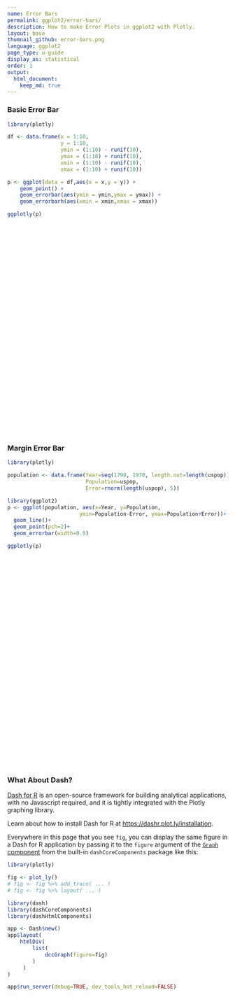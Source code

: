 ```yaml
---
name: Error Bars
permalink: ggplot2/error-bars/
description: How to make Error Plots in ggplot2 with Plotly.
layout: base
thumnail_github: error-bars.png
language: ggplot2
page_type: u-guide
display_as: statistical
order: 1
output:
  html_document:
    keep_md: true
---
```



### Basic Error Bar


```r
library(plotly)

df <- data.frame(x = 1:10,
                 y = 1:10,
                 ymin = (1:10) - runif(10),
                 ymax = (1:10) + runif(10),
                 xmin = (1:10) - runif(10),
                 xmax = (1:10) + runif(10))

p <- ggplot(data = df,aes(x = x,y = y)) + 
    geom_point() + 
    geom_errorbar(aes(ymin = ymin,ymax = ymax)) + 
    geom_errorbarh(aes(xmin = xmin,xmax = xmax))

ggplotly(p)
```

<div id="htmlwidget-354dae0fe28ae7ff111e" style="width:672px;height:480px;" class="plotly html-widget"></div>
<script type="application/json" data-for="htmlwidget-354dae0fe28ae7ff111e">{"x":{"data":[{"x":[1,2,3,4,5,6,7,8,9,10],"y":[1,2,3,4,5,6,7,8,9,10],"text":["x:  1<br />y:  1","x:  2<br />y:  2","x:  3<br />y:  3","x:  4<br />y:  4","x:  5<br />y:  5","x:  6<br />y:  6","x:  7<br />y:  7","x:  8<br />y:  8","x:  9<br />y:  9","x: 10<br />y: 10"],"type":"scatter","mode":"markers","marker":{"autocolorscale":false,"color":"rgba(0,0,0,1)","opacity":1,"size":5.66929133858268,"symbol":"circle","line":{"width":1.88976377952756,"color":"rgba(0,0,0,1)"}},"hoveron":"points","showlegend":false,"xaxis":"x","yaxis":"y","hoverinfo":"text","frame":null},{"x":[1,2,3,4,5,6,7,8,9,10],"y":[1,2,3,4,5,6,7,8,9,10],"text":["x:  1<br />y:  1<br />ymin: 0.3896931<br />ymax:  1.377029","x:  2<br />y:  2<br />ymin: 1.4744963<br />ymax:  2.931911","x:  3<br />y:  3<br />ymin: 2.3216634<br />ymax:  3.616880","x:  4<br />y:  4<br />ymin: 3.3234176<br />ymax:  4.612293","x:  5<br />y:  5<br />ymin: 4.8536372<br />ymax:  5.204000","x:  6<br />y:  6<br />ymin: 5.3964759<br />ymax:  6.868879","x:  7<br />y:  7<br />ymin: 6.7983516<br />ymax:  7.082701","x:  8<br />y:  8<br />ymin: 7.0600632<br />ymax:  8.411480","x:  9<br />y:  9<br />ymin: 8.2532156<br />ymax:  9.168643","x: 10<br />y: 10<br />ymin: 9.6392839<br />ymax: 10.664508"],"type":"scatter","mode":"lines","opacity":1,"line":{"color":"transparent"},"error_y":{"array":[0.37702873791568,0.931911423802376,0.616880260640755,0.61229345202446,0.203999989200383,0.868878640467301,0.0827014483511448,0.411480247043073,0.168643156066537,0.664508118759841],"arrayminus":[0.610306879039854,0.525503735523671,0.678336607525125,0.676582439336926,0.146362804807723,0.603524090256542,0.201648358255625,0.939936845796183,0.746784368297085,0.360716080991551],"type":"data","width":17.6876741037653,"symmetric":false,"color":"rgba(0,0,0,1)"},"showlegend":false,"xaxis":"x","yaxis":"y","hoverinfo":"text","frame":null},{"x":[1,2,3,4,5,6,7,8,9,10],"y":[1,2,3,4,5,6,7,8,9,10],"text":["x:  1<br />y:  1<br />xmin: 0.08839303<br />xmax:  1.227229","x:  2<br />y:  2<br />xmin: 1.50158645<br />xmax:  2.389783","x:  3<br />y:  3<br />xmin: 2.26364865<br />xmax:  3.924547","x:  4<br />y:  4<br />xmin: 3.74458767<br />xmax:  4.596915","x:  5<br />y:  5<br />xmin: 4.28271203<br />xmax:  5.350305","x:  6<br />y:  6<br />xmin: 5.96766458<br />xmax:  6.682591","x:  7<br />y:  7<br />xmin: 6.90210959<br />xmax:  7.728327","x:  8<br />y:  8<br />xmin: 7.66850069<br />xmax:  8.763372","x:  9<br />y:  9<br />xmin: 8.48125417<br />xmax:  9.664494","x: 10<br />y: 10<br />xmin: 9.12459135<br />xmax: 10.230749"],"type":"scatter","mode":"lines","opacity":1,"line":{"color":"transparent"},"error_x":{"array":[0.227228995878249,0.389782707206905,0.924547031987458,0.596914724446833,0.350305147469044,0.682591478573158,0.728326573735103,0.763371856883168,0.66449438338168,0.230748878559098],"arrayminus":[0.911606969777495,0.498413550434634,0.736351348925382,0.255412334343418,0.717287965584546,0.0323354243300855,0.0978904059156775,0.33149931114167,0.518745834939182,0.875408652704209],"type":"data","width":12.7407735260561,"symmetric":false,"color":"rgba(0,0,0,1)"},"showlegend":false,"xaxis":"x","yaxis":"y","hoverinfo":"text","frame":null}],"layout":{"margin":{"t":26.2283105022831,"r":7.30593607305936,"b":40.1826484018265,"l":31.4155251141553},"plot_bgcolor":"rgba(235,235,235,1)","paper_bgcolor":"rgba(255,255,255,1)","font":{"color":"rgba(0,0,0,1)","family":"","size":14.6118721461187},"xaxis":{"domain":[0,1],"automargin":true,"type":"linear","autorange":false,"range":[-0.429687318266369,10.9680803484889],"tickmode":"array","ticktext":["0.0","2.5","5.0","7.5","10.0"],"tickvals":[5.55111512312578e-17,2.5,5,7.5,10],"categoryorder":"array","categoryarray":["0.0","2.5","5.0","7.5","10.0"],"nticks":null,"ticks":"outside","tickcolor":"rgba(51,51,51,1)","ticklen":3.65296803652968,"tickwidth":0.66417600664176,"showticklabels":true,"tickfont":{"color":"rgba(77,77,77,1)","family":"","size":11.689497716895},"tickangle":-0,"showline":false,"linecolor":null,"linewidth":0,"showgrid":true,"gridcolor":"rgba(255,255,255,1)","gridwidth":0.66417600664176,"zeroline":false,"anchor":"y","title":{"text":"x","font":{"color":"rgba(0,0,0,1)","family":"","size":14.6118721461187}},"hoverformat":".2f"},"yaxis":{"domain":[0,1],"automargin":true,"type":"linear","autorange":false,"range":[-0.124047628929839,11.1782488686498],"tickmode":"array","ticktext":["0","3","6","9"],"tickvals":[1.38777878078145e-17,3,6,9],"categoryorder":"array","categoryarray":["0","3","6","9"],"nticks":null,"ticks":"outside","tickcolor":"rgba(51,51,51,1)","ticklen":3.65296803652968,"tickwidth":0.66417600664176,"showticklabels":true,"tickfont":{"color":"rgba(77,77,77,1)","family":"","size":11.689497716895},"tickangle":-0,"showline":false,"linecolor":null,"linewidth":0,"showgrid":true,"gridcolor":"rgba(255,255,255,1)","gridwidth":0.66417600664176,"zeroline":false,"anchor":"x","title":{"text":"y","font":{"color":"rgba(0,0,0,1)","family":"","size":14.6118721461187}},"hoverformat":".2f"},"shapes":[{"type":"rect","fillcolor":null,"line":{"color":null,"width":0,"linetype":[]},"yref":"paper","xref":"paper","x0":0,"x1":1,"y0":0,"y1":1}],"showlegend":false,"legend":{"bgcolor":"rgba(255,255,255,1)","bordercolor":"transparent","borderwidth":1.88976377952756,"font":{"color":"rgba(0,0,0,1)","family":"","size":11.689497716895}},"hovermode":"closest","barmode":"relative"},"config":{"doubleClick":"reset","modeBarButtonsToAdd":["hoverclosest","hovercompare"],"showSendToCloud":false},"source":"A","attrs":{"3ae920645b17":{"x":{},"y":{},"type":"scatter"},"3ae964b3377a":{"x":{},"y":{},"ymin":{},"ymax":{}},"3ae971d83875":{"x":{},"y":{},"xmin":{},"xmax":{}}},"cur_data":"3ae920645b17","visdat":{"3ae920645b17":["function (y) ","x"],"3ae964b3377a":["function (y) ","x"],"3ae971d83875":["function (y) ","x"]},"highlight":{"on":"plotly_click","persistent":false,"dynamic":false,"selectize":false,"opacityDim":0.2,"selected":{"opacity":1},"debounce":0},"shinyEvents":["plotly_hover","plotly_click","plotly_selected","plotly_relayout","plotly_brushed","plotly_brushing","plotly_clickannotation","plotly_doubleclick","plotly_deselect","plotly_afterplot","plotly_sunburstclick"],"base_url":"https://plot.ly"},"evals":[],"jsHooks":[]}</script>

### Margin Error Bar


```r
library(plotly)

population <- data.frame(Year=seq(1790, 1970, length.out=length(uspop)), 
                         Population=uspop, 
                         Error=rnorm(length(uspop), 5))

library(ggplot2)
p <- ggplot(population, aes(x=Year, y=Population, 
                       ymin=Population-Error, ymax=Population+Error))+
  geom_line()+
  geom_point(pch=2)+
  geom_errorbar(width=0.9)

ggplotly(p)
```

<div id="htmlwidget-eb12ed26afa300cdd29e" style="width:672px;height:480px;" class="plotly html-widget"></div>
<script type="application/json" data-for="htmlwidget-eb12ed26afa300cdd29e">{"x":{"data":[{"x":[1790,1800,1810,1820,1830,1840,1850,1860,1870,1880,1890,1900,1910,1920,1930,1940,1950,1960,1970],"y":[3.93,5.31,7.24,9.64,12.9,17.1,23.2,31.4,39.8,50.2,62.9,76,92,105.7,122.8,131.7,151.3,179.3,203.2],"text":["Year: 1790<br />Population:   3.93<br />Population - Error:  -0.8349199<br />Population + Error:   8.694920","Year: 1800<br />Population:   5.31<br />Population - Error:   1.1040065<br />Population + Error:   9.515994","Year: 1810<br />Population:   7.24<br />Population - Error:   2.5909079<br />Population + Error:  11.889092","Year: 1820<br />Population:   9.64<br />Population - Error:   5.2672517<br />Population + Error:  14.012748","Year: 1830<br />Population:  12.90<br />Population - Error:   6.5067279<br />Population + Error:  19.293272","Year: 1840<br />Population:  17.10<br />Population - Error:  11.0411811<br />Population + Error:  23.158819","Year: 1850<br />Population:  23.20<br />Population - Error:  19.4525387<br />Population + Error:  26.947461","Year: 1860<br />Population:  31.40<br />Population - Error:  26.0222091<br />Population + Error:  36.777791","Year: 1870<br />Population:  39.80<br />Population - Error:  34.9970756<br />Population + Error:  44.602924","Year: 1880<br />Population:  50.20<br />Population - Error:  44.5996331<br />Population + Error:  55.800367","Year: 1890<br />Population:  62.90<br />Population - Error:  56.2737536<br />Population + Error:  69.526246","Year: 1900<br />Population:  76.00<br />Population - Error:  71.2156833<br />Population + Error:  80.784317","Year: 1910<br />Population:  92.00<br />Population - Error:  88.4072146<br />Population + Error:  95.592785","Year: 1920<br />Population: 105.70<br />Population - Error: 100.2324846<br />Population + Error: 111.167515","Year: 1930<br />Population: 122.80<br />Population - Error: 118.4037276<br />Population + Error: 127.196272","Year: 1940<br />Population: 131.70<br />Population - Error: 128.2919094<br />Population + Error: 135.108091","Year: 1950<br />Population: 151.30<br />Population - Error: 146.1628104<br />Population + Error: 156.437190","Year: 1960<br />Population: 179.30<br />Population - Error: 173.4983040<br />Population + Error: 185.101696","Year: 1970<br />Population: 203.20<br />Population - Error: 197.6313895<br />Population + Error: 208.768610"],"type":"scatter","mode":"lines+markers","line":{"width":1.88976377952756,"color":"transparent","dash":"solid"},"hoveron":"points","showlegend":false,"xaxis":"x","yaxis":"y","hoverinfo":"text","marker":{"autocolorscale":false,"color":"rgba(0,0,0,1)","opacity":1,"size":5.66929133858268,"symbol":"triangle-up-open","line":{"width":1.88976377952756,"color":"rgba(0,0,0,1)"}},"opacity":1,"error_y":{"array":[4.76491994761573,4.20599351716465,4.64909213332387,4.37274833504982,6.39327213481661,6.05881887272403,3.74746128574442,5.37779086286982,4.80292438158067,5.60036691714709,6.62624637658042,4.78431671838054,3.59278543607434,5.46751539216469,4.39627235234737,3.40809057867529,5.13718961318338,5.80169598046044,5.56861049946806],"arrayminus":[4.76491994761573,4.20599351716465,4.64909213332387,4.37274833504982,6.39327213481661,6.05881887272403,3.74746128574442,5.37779086286982,4.80292438158067,5.60036691714709,6.62624637658042,4.78431671838054,3.59278543607434,5.46751539216469,4.39627235234737,3.40809057867529,5.13718961318338,5.80169598046044,5.56861049946806],"type":"data","width":1.01311623699693,"symmetric":false,"color":"rgba(0,0,0,1)"},"frame":null}],"layout":{"margin":{"t":26.2283105022831,"r":7.30593607305936,"b":40.1826484018265,"l":43.1050228310502},"plot_bgcolor":"rgba(235,235,235,1)","paper_bgcolor":"rgba(255,255,255,1)","font":{"color":"rgba(0,0,0,1)","family":"","size":14.6118721461187},"xaxis":{"domain":[0,1],"automargin":true,"type":"linear","autorange":false,"range":[1780.505,1979.495],"tickmode":"array","ticktext":["1800","1850","1900","1950"],"tickvals":[1800,1850,1900,1950],"categoryorder":"array","categoryarray":["1800","1850","1900","1950"],"nticks":null,"ticks":"outside","tickcolor":"rgba(51,51,51,1)","ticklen":3.65296803652968,"tickwidth":0.66417600664176,"showticklabels":true,"tickfont":{"color":"rgba(77,77,77,1)","family":"","size":11.689497716895},"tickangle":-0,"showline":false,"linecolor":null,"linewidth":0,"showgrid":true,"gridcolor":"rgba(255,255,255,1)","gridwidth":0.66417600664176,"zeroline":false,"anchor":"y","title":{"text":"Year","font":{"color":"rgba(0,0,0,1)","family":"","size":14.6118721461187}},"hoverformat":".2f"},"yaxis":{"domain":[0,1],"automargin":true,"type":"linear","autorange":false,"range":[-11.3150964699699,219.248787021822],"tickmode":"array","ticktext":["0","50","100","150","200"],"tickvals":[0,50,100,150,200],"categoryorder":"array","categoryarray":["0","50","100","150","200"],"nticks":null,"ticks":"outside","tickcolor":"rgba(51,51,51,1)","ticklen":3.65296803652968,"tickwidth":0.66417600664176,"showticklabels":true,"tickfont":{"color":"rgba(77,77,77,1)","family":"","size":11.689497716895},"tickangle":-0,"showline":false,"linecolor":null,"linewidth":0,"showgrid":true,"gridcolor":"rgba(255,255,255,1)","gridwidth":0.66417600664176,"zeroline":false,"anchor":"x","title":{"text":"Population","font":{"color":"rgba(0,0,0,1)","family":"","size":14.6118721461187}},"hoverformat":".2f"},"shapes":[{"type":"rect","fillcolor":null,"line":{"color":null,"width":0,"linetype":[]},"yref":"paper","xref":"paper","x0":0,"x1":1,"y0":0,"y1":1}],"showlegend":false,"legend":{"bgcolor":"rgba(255,255,255,1)","bordercolor":"transparent","borderwidth":1.88976377952756,"font":{"color":"rgba(0,0,0,1)","family":"","size":11.689497716895}},"hovermode":"closest","barmode":"relative"},"config":{"doubleClick":"reset","modeBarButtonsToAdd":["hoverclosest","hovercompare"],"showSendToCloud":false},"source":"A","attrs":{"3ae9874378b":{"x":{},"y":{},"ymin":{},"ymax":{},"type":"scatter"},"3ae974d3ff82":{"x":{},"y":{},"ymin":{},"ymax":{}},"3ae913678e4":{"x":{},"y":{},"ymin":{},"ymax":{}}},"cur_data":"3ae9874378b","visdat":{"3ae9874378b":["function (y) ","x"],"3ae974d3ff82":["function (y) ","x"],"3ae913678e4":["function (y) ","x"]},"highlight":{"on":"plotly_click","persistent":false,"dynamic":false,"selectize":false,"opacityDim":0.2,"selected":{"opacity":1},"debounce":0},"shinyEvents":["plotly_hover","plotly_click","plotly_selected","plotly_relayout","plotly_brushed","plotly_brushing","plotly_clickannotation","plotly_doubleclick","plotly_deselect","plotly_afterplot","plotly_sunburstclick"],"base_url":"https://plot.ly"},"evals":[],"jsHooks":[]}</script>

### What About Dash?

[Dash for R](https://dashr.plot.ly/) is an open-source framework for building analytical applications, with no Javascript required, and it is tightly integrated with the Plotly graphing library. 

Learn about how to install Dash for R at https://dashr.plot.ly/installation.

Everywhere in this page that you see `fig`, you can display the same figure in a Dash for R application by passing it to the `figure` argument of the [`Graph` component](https://dashr.plot.ly/dash-core-components/graph) from the built-in `dashCoreComponents` package like this:


```r
library(plotly)

fig <- plot_ly() 
# fig <- fig %>% add_trace( ... )
# fig <- fig %>% layout( ... ) 

library(dash)
library(dashCoreComponents)
library(dashHtmlComponents)

app <- Dash$new()
app$layout(
    htmlDiv(
        list(
            dccGraph(figure=fig) 
        )
     )
)

app$run_server(debug=TRUE, dev_tools_hot_reload=FALSE)
```
